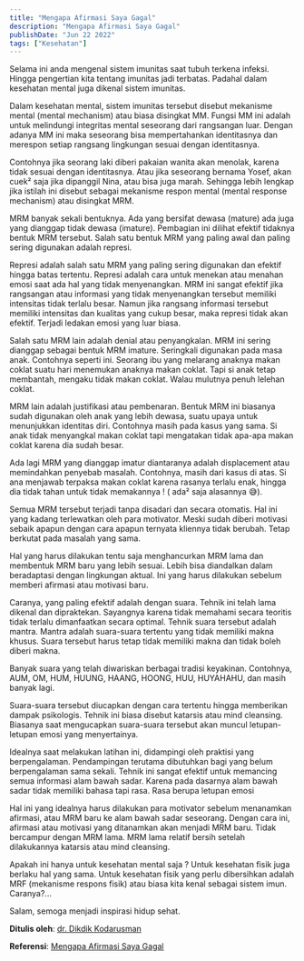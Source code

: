 ```yaml
---
title: "Mengapa Afirmasi Saya Gagal"
description: "Mengapa Afirmasi Saya Gagal"
publishDate: "Jun 22 2022"
tags: ["Kesehatan"]
---
```


Selama ini anda mengenal sistem imunitas saat tubuh terkena infeksi. Hingga pengertian kita tentang imunitas jadi terbatas. Padahal dalam kesehatan mental juga dikenal sistem imunitas.

Dalam kesehatan mental, sistem imunitas tersebut disebut mekanisme mental (mental mechanism) atau biasa disingkat MM. Fungsi MM ini adalah untuk melindungi integritas mental seseorang dari rangsangan luar. Dengan adanya MM ini maka seseorang bisa mempertahankan identitasnya dan merespon setiap rangsang lingkungan sesuai dengan identitasnya.

Contohnya jika seorang laki diberi pakaian wanita akan menolak, karena tidak sesuai dengan identitasnya. Atau jika seseorang bernama Yosef, akan cuek² saja jika dipanggil Nina, atau bisa juga marah. Sehingga lebih lengkap jika istilah ini disebut sebagai mekanisme respon mental (mental response mechanism) atau disingkat MRM.

MRM banyak sekali bentuknya. Ada yang bersifat dewasa (mature) ada juga yang dianggap tidak dewasa (imature). Pembagian ini dilihat efektif tidaknya bentuk MRM tersebut. Salah satu bentuk MRM yang paling awal dan paling sering digunakan adalah represi.

Represi adalah salah satu MRM yang paling sering digunakan dan efektif hingga batas tertentu. Represi adalah cara untuk menekan atau menahan emosi saat ada hal yang tidak menyenangkan. MRM ini sangat efektif jika rangsangan atau informasi yang tidak menyenangkan tersebut memiliki intensitas tidak terlalu besar. Namun jika rangsang informasi tersebut memiliki intensitas dan kualitas yang cukup besar, maka represi tidak akan efektif. Terjadi ledakan emosi yang luar biasa.

Salah satu MRM lain adalah denial atau penyangkalan. MRM ini sering dianggap sebagai bentuk MRM imature. Seringkali digunakan pada masa anak. Contohnya seperti ini. Seorang ibu yang melarang anaknya makan coklat suatu hari menemukan anaknya makan coklat. Tapi si anak tetap membantah, mengaku tidak makan coklat. Walau mulutnya penuh lelehan coklat.

MRM lain adalah justifikasi atau pembenaran.  Bentuk MRM ini biasanya sudah digunakan oleh anak yang lebih dewasa, suatu upaya untuk menunjukkan identitas diri. Contohnya masih pada kasus yang sama. Si anak tidak menyangkal makan coklat tapi mengatakan tidak apa-apa makan coklat karena dia sudah besar.

Ada lagi MRM yang dianggap imatur diantaranya adalah displacement atau memindahkan penyebab masalah. Contohnya, masih dari kasus di atas. Si ana menjawab terpaksa makan coklat karena rasanya terlalu enak, hingga dia tidak tahan untuk tidak memakannya ! ( ada² saja alasannya 😅).

Semua MRM tersebut terjadi tanpa disadari dan secara otomatis. Hal ini yang kadang terlewatkan oleh para motivator. Meski sudah diberi motivasi sebaik apapun dengan cara apapun ternyata kliennya tidak berubah. Tetap berkutat pada masalah yang sama.

Hal yang harus dilakukan tentu saja menghancurkan MRM lama dan membentuk MRM baru yang lebih sesuai. Lebih bisa diandalkan dalam beradaptasi dengan lingkungan aktual. Ini yang harus dilakukan sebelum memberi afirmasi atau motivasi baru.

Caranya, yang paling efektif adalah dengan suara. Tehnik ini telah lama dikenal dan dipraktekan. Sayangnya karena tidak memahami secara teoritis tidak terlalu dimanfaatkan secara optimal. Tehnik suara tersebut adalah mantra. Mantra adalah suara-suara tertentu yang tidak memiliki makna khusus. Suara tersebut harus tetap tidak memiliki makna dan tidak boleh diberi makna.

Banyak suara yang telah diwariskan berbagai tradisi keyakinan. Contohnya, AUM, OM, HUM, HUUNG, HAANG, HOONG, HUU, HUYAHAHU, dan masih banyak lagi.

Suara-suara tersebut diucapkan dengan cara tertentu hingga memberikan dampak psikologis. Tehnik ini biasa disebut katarsis atau mind cleansing. Biasanya saat mengucapkan suara-suara tersebut akan muncul letupan-letupan emosi yang menyertainya.

Idealnya saat melakukan latihan ini, didampingi oleh praktisi yang berpengalaman. Pendampingan terutama dibutuhkan bagi yang belum berpengalaman sama sekali. Tehnik ini sangat efektif untuk memancing semua informasi alam bawah sadar. Karena pada dasarnya alam bawah sadar tidak memiliki bahasa tapi rasa. Rasa berupa letupan emosi

Hal ini yang idealnya harus dilakukan para motivator sebelum menanamkan afirmasi, atau MRM baru ke alam bawah sadar seseorang. Dengan cara ini, afirmasi atau motivasi yang ditanamkan akan menjadi MRM baru. Tidak bercampur dengan MRM lama. MRM lama relatif bersih setelah dilakukannya katarsis atau mind cleansing.

Apakah ini hanya untuk kesehatan mental saja ? Untuk kesehatan fisik juga berlaku hal yang sama. Untuk kesehatan fisik yang perlu dibersihkan adalah MRF (mekanisme respons fisik) atau biasa kita kenal sebagai sistem imun. Caranya?...

Salam, semoga menjadi inspirasi hidup sehat.

**Ditulis oleh**: [dr. Dikdik Kodarusman](https://web.facebook.com/dikdik.kodarusman/)

**Referensi**: [Mengapa Afirmasi Saya Gagal](https://web.facebook.com/dikdik.kodarusman/posts/pfbid02CjbT8tDVwuwAyE8x1M9ayG6qbJCF8MzrWYNEpPriXS5G4mUf4PDxj3TufRyJyitzl?__cft__[0]=AZXvoexRhunO0-1u75NIgYlzkAVTzueH9LiSQC7Cbhf15vd7-8IYRL4Rz9EdIhv4FrOwc5M6rcUdXrR6Pdy6W_-w3JGEKmmOAU1qB12eXSQI0hMU0tV-ooJKSsYURGH6LQqz9H9MUQdB36sOg3MmjelN7hgpf9CwkhWO7bearHzhHmtUc2szoCbq1iDlIxBhI0w&__tn__=%2CO%2CP-R)

